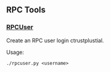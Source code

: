 RPC Tools
---------------------

### [RPCUser](/share/rpcuser) ###

Create an RPC user login ctrustplustial.

Usage:

    ./rpcuser.py <username>
